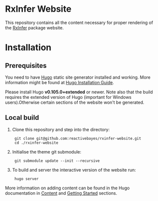 # RxInfer Website

This repository contains all the content necessary for proper rendering of the [RxInfer](https://github.com/reactivebayes/RxInfer.jl) package website.

# Installation

## Prerequisites

You need to have [Hugo](https://gohugo.io) static site generator installed and working. More information might be found at [Hugo Installation Guide](https://gohugo.io/overview/installing/).

Please install Hugo **v0.105.0+extended** or newer. Note also that the build requires the extended version of Hugo (important for Windows users).Otherwise certain sections of the website won't be generated.

## Local build

1. Clone this repository and step into the directory:

        git clone git@github.com:reactivebayes/rxinfer-website.git 
        cd ./rxinfer-website

2. Initialise the theme git submodule:

        git submodule update --init --recursive

3. To build and server the interactive version of the website run:

        hugo server

More information on adding content can be found in the Hugo documentation in [Content](https://gohugo.io/content/organization/) and [Getting Started](https://gohugo.io/overview/quickstart/) sections.